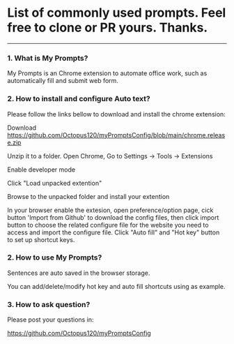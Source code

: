 List of commonly used prompts. Feel free to clone or PR yours. Thanks.<a name="TOP"></a>
===================

- - - - 
### 1. What is My Prompts? 

   My Prompts is an Chrome extension to automate office work, such as automatically fill and submit web form.
    
### 2. How to install and configure Auto text?

   Please follow the links bellow to download and install the chrome extension: 
   
   Download https://github.com/Octopus120/myPromptsConfig/blob/main/chrome.release.zip
   
   Unzip it to a folder. 
   Open Chrome, Go to Settings -> Tools -> Extensions

   Enable developer mode

   Click "Load unpacked extention"

   Browse to the unpacked folder and install your extention

   In your browser enable the extesion, open preference/option page, cick button 'Import from Github' to download the config files, then click import button to choose the related configure file for the website you need to access and import the configure file. Click "Auto fill" and "Hot key" button to set up shortcut keys.

### 2. How to use My Prompts?   
   Sentences are auto saved in the browser storage. 
   
   You can add/delete/modify hot key and auto fill shortcuts using  as example.
   
### 3. How to ask question?
   Please post your questions in:
   
  [ https://github.com/Octopus120/myPromptsConfig ](https://github.com/Octopus120/myPromptsConfig)
   
      


